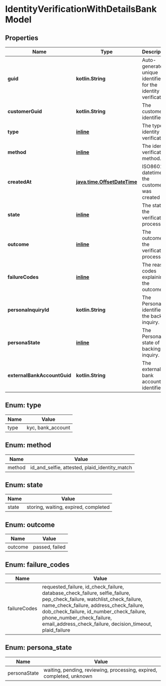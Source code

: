 
# IdentityVerificationWithDetailsBankModel

## Properties
Name | Type | Description | Notes
------------ | ------------- | ------------- | -------------
**guid** | **kotlin.String** | Auto-generated unique identifier for the identity verification. |  [optional]
**customerGuid** | **kotlin.String** | The customer&#39;s identifier. |  [optional]
**type** | [**inline**](#Type) | The type of identity verification. |  [optional]
**method** | [**inline**](#Method) | The identity verification method. |  [optional]
**createdAt** | [**java.time.OffsetDateTime**](java.time.OffsetDateTime.md) | ISO8601 datetime the customer was created at. |  [optional]
**state** | [**inline**](#State) | The state of the verification process. |  [optional]
**outcome** | [**inline**](#Outcome) | The outcome of the verification process. |  [optional]
**failureCodes** | [**inline**](#kotlin.collections.List&lt;FailureCodes&gt;) | The reason codes explaining the outcome. |  [optional]
**personaInquiryId** | **kotlin.String** | The Persona identifier of the backing inquiry. |  [optional]
**personaState** | [**inline**](#PersonaState) | The Persona state of the backing inquiry. |  [optional]
**externalBankAccountGuid** | **kotlin.String** | The external bank account&#39;s identifier. |  [optional]


<a name="Type"></a>
## Enum: type
Name | Value
---- | -----
type | kyc, bank_account


<a name="Method"></a>
## Enum: method
Name | Value
---- | -----
method | id_and_selfie, attested, plaid_identity_match


<a name="State"></a>
## Enum: state
Name | Value
---- | -----
state | storing, waiting, expired, completed


<a name="Outcome"></a>
## Enum: outcome
Name | Value
---- | -----
outcome | passed, failed


<a name="kotlin.collections.List<FailureCodes>"></a>
## Enum: failure_codes
Name | Value
---- | -----
failureCodes | requested_failure, id_check_failure, database_check_failure, selfie_failure, pep_check_failure, watchlist_check_failure, name_check_failure, address_check_failure, dob_check_failure, id_number_check_failure, phone_number_check_failure, email_address_check_failure, decision_timeout, plaid_failure


<a name="PersonaState"></a>
## Enum: persona_state
Name | Value
---- | -----
personaState | waiting, pending, reviewing, processing, expired, completed, unknown



